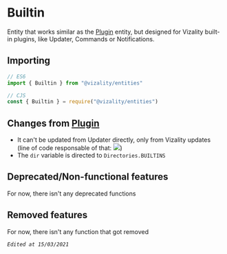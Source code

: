 # Builtin

Entity that works similar as the [Plugin](./Plugin.md) entity, but designed for Vizality built-in plugins, like Updater, Commands or Notifications.



## Importing

```js
// ES6
import { Builtin } from "@vizality/entities"

// CJS
const { Builtin } = require("@vizality/entities")
```



## Changes from [Plugin](./Plugin.md)

- It can't be updated from Updater directly, only from Vizality updates (line of code responsable of that: ![](https://auser.already-masturbated-3-times.today/c7e28bB.png))
- The `dir` variable is directed to `Directories.BUILTINS`



## Deprecated/Non-functional features

For now, there isn't any deprecated functions



## Removed features

For now, there isn't any function that got removed



*`Edited at 15/03/2021`*
